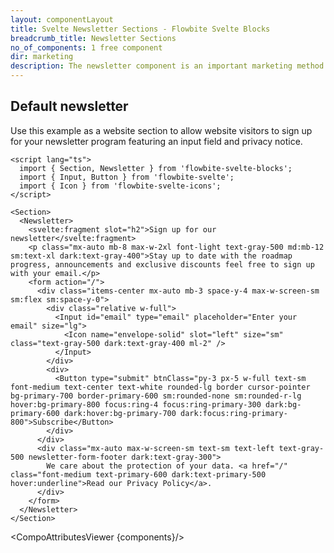```yaml
---
layout: componentLayout
title: Svelte Newsletter Sections - Flowbite Svelte Blocks
breadcrumb_title: Newsletter Sections
no_of_components: 1 free component
dir: marketing
description: The newsletter component is an important marketing method that you can use to convince website visitors to sign up for additional news from your organization.
---
```


<script>
  import { TableProp, TableDefaultRow, CompoAttributesViewer } from '../utils'
  const components = 'Newsletter, Section'
</script>

## Default newsletter

Use this example as a website section to allow website visitors to sign up for your newsletter program featuring an input field and privacy notice.

```svelte example
<script lang="ts">
  import { Section, Newsletter } from 'flowbite-svelte-blocks';
  import { Input, Button } from 'flowbite-svelte';
  import { Icon } from 'flowbite-svelte-icons';
</script>

<Section>
  <Newsletter>
    <svelte:fragment slot="h2">Sign up for our newsletter</svelte:fragment>
    <p class="mx-auto mb-8 max-w-2xl font-light text-gray-500 md:mb-12 sm:text-xl dark:text-gray-400">Stay up to date with the roadmap progress, announcements and exclusive discounts feel free to sign up with your email.</p>
    <form action="/">
      <div class="items-center mx-auto mb-3 space-y-4 max-w-screen-sm sm:flex sm:space-y-0">
        <div class="relative w-full">
          <Input id="email" type="email" placeholder="Enter your email" size="lg">
            <Icon name="envelope-solid" slot="left" size="sm" class="text-gray-500 dark:text-gray-400 ml-2" />
          </Input>
        </div>
        <div>
          <Button type="submit" btnClass="py-3 px-5 w-full text-sm font-medium text-center text-white rounded-lg border cursor-pointer bg-primary-700 border-primary-600 sm:rounded-none sm:rounded-r-lg hover:bg-primary-800 focus:ring-4 focus:ring-primary-300 dark:bg-primary-600 dark:hover:bg-primary-700 dark:focus:ring-primary-800">Subscribe</Button>
        </div>
      </div>
      <div class="mx-auto max-w-screen-sm text-sm text-left text-gray-500 newsletter-form-footer dark:text-gray-300">
        We care about the protection of your data. <a href="/" class="font-medium text-primary-600 dark:text-primary-500 hover:underline">Read our Privacy Policy</a>.
      </div>
    </form>
  </Newsletter>
</Section>
```

<CompoAttributesViewer {components}/>